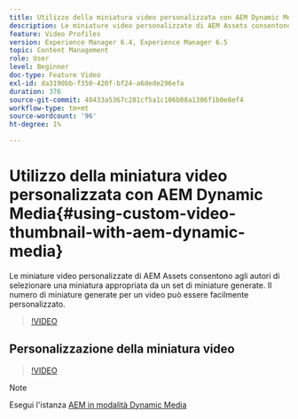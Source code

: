 ```yaml
---
title: Utilizzo della miniatura video personalizzata con AEM Dynamic Media
description: Le miniature video personalizzate di AEM Assets consentono agli autori di selezionare una miniatura appropriata da un set di miniature generate. Il numero di miniature generate per un video può essere facilmente personalizzato.
feature: Video Profiles
version: Experience Manager 6.4, Experience Manager 6.5
topic: Content Management
role: User
level: Beginner
doc-type: Feature Video
exl-id: da3190bb-f350-420f-bf24-a6dede296efa
duration: 376
source-git-commit: 48433a5367c281cf5a1c106b08a1306f1b0e8ef4
workflow-type: tm+mt
source-wordcount: '96'
ht-degree: 1%

---
```


# Utilizzo della miniatura video personalizzata con AEM Dynamic Media{#using-custom-video-thumbnail-with-aem-dynamic-media}

Le miniature video personalizzate di AEM Assets consentono agli autori di selezionare una miniatura appropriata da un set di miniature generate. Il numero di miniature generate per un video può essere facilmente personalizzato.

>[!VIDEO](https://video.tv.adobe.com/v/16467?quality=12&learn=on)

## Personalizzazione della miniatura video

>[!VIDEO](https://video.tv.adobe.com/v/18867?quality=12&learn=on)

>[!NOTE]
>
>Esegui l&#39;istanza [AEM in modalità Dynamic Media](https://experienceleague.adobe.com/docs/)
